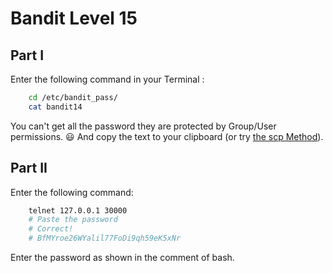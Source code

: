 # Bandit Level 15
## Part I
Enter the following command in your Terminal :  
```bash
    cd /etc/bandit_pass/
    cat bandit14
```
You can't get all the password they are protected by Group/User permissions. :smiley:
And copy the text to your clipboard (or try [the scp Method](https://github.com/Reda-BELHAJ/OverTheWire/blob/main/Bandit/Bandit0-9/Level1.md#part-i)).

## Part II

Enter the following command:  

```bash
    telnet 127.0.0.1 30000
    # Paste the password 
    # Correct!
    # BfMYroe26WYalil77FoDi9qh59eK5xNr
```
Enter the password as shown in the comment of bash.
